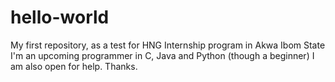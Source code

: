 # hello-world
My first repository, as a test for HNG Internship program in Akwa Ibom State
I'm an upcoming programmer in C, Java and Python (though a beginner)
I am also open for help. Thanks.
